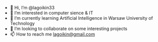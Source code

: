 - 👋 Hi, I’m @lagoikin33
- 👀 I’m interested in computer sience & IT
- 🌱 I’m currently learning Artificial Intelligence in Warsaw University of Technology
- 💞️ I’m looking to collaborate on some interesting projects
- 📫 How to reach me lagoikin@gmail.com

<!---
lagoikin33/lagoikin33 is a ✨ special ✨ repository because its `README.md` (this file) appears on your GitHub profile.
You can click the Preview link to take a look at your changes.
--->
